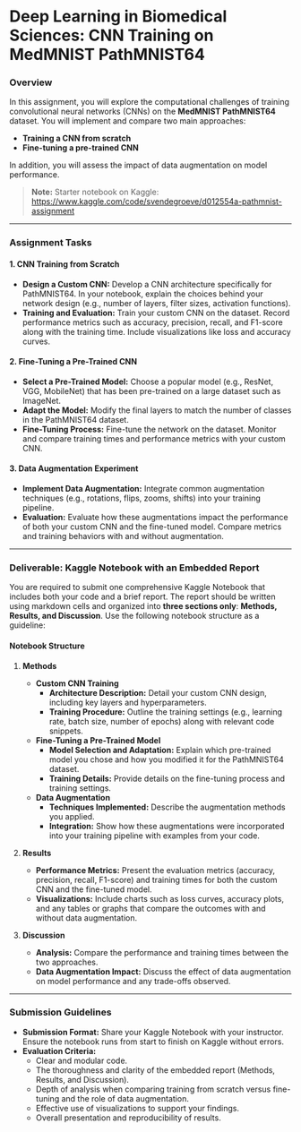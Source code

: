 # Deep Learning in Biomedical Sciences: CNN Training on MedMNIST PathMNIST64

### Overview

In this assignment, you will explore the computational challenges of training convolutional neural networks (CNNs) on the **MedMNIST PathMNIST64** dataset. You will implement and compare two main approaches:

-   **Training a CNN from scratch**
-   **Fine-tuning a pre-trained CNN**

In addition, you will assess the impact of data augmentation on model performance. 

> **Note:** Starter notebook on Kaggle: https://www.kaggle.com/code/svendegroeve/d012554a-pathmnist-assignment

----------

### Assignment Tasks

#### 1. CNN Training from Scratch

-   **Design a Custom CNN:** Develop a CNN architecture specifically for PathMNIST64. In your notebook, explain the choices behind your network design (e.g., number of layers, filter sizes, activation functions).
-   **Training and Evaluation:** Train your custom CNN on the dataset. Record performance metrics such as accuracy, precision, recall, and F1-score along with the training time. Include visualizations like loss and accuracy curves.

#### 2. Fine-Tuning a Pre-Trained CNN

-   **Select a Pre-Trained Model:** Choose a popular model (e.g., ResNet, VGG, MobileNet) that has been pre-trained on a large dataset such as ImageNet.
-   **Adapt the Model:** Modify the final layers to match the number of classes in the PathMNIST64 dataset.
-   **Fine-Tuning Process:** Fine-tune the network on the dataset. Monitor and compare training times and performance metrics with your custom CNN.

#### 3. Data Augmentation Experiment

-   **Implement Data Augmentation:** Integrate common augmentation techniques (e.g., rotations, flips, zooms, shifts) into your training pipeline.
-   **Evaluation:** Evaluate how these augmentations impact the performance of both your custom CNN and the fine-tuned model. Compare metrics and training behaviors with and without augmentation.

----------

### Deliverable: Kaggle Notebook with an Embedded Report

You are required to submit one comprehensive Kaggle Notebook that includes both your code and a brief report. The report should be written using markdown cells and organized into **three sections only**: **Methods, Results, and Discussion**. Use the following notebook structure as a guideline:

#### **Notebook Structure**

1.  **Methods**
    
    -   **Custom CNN Training**
        -   **Architecture Description:** Detail your custom CNN design, including key layers and hyperparameters.
        -   **Training Procedure:** Outline the training settings (e.g., learning rate, batch size, number of epochs) along with relevant code snippets.
    -   **Fine-Tuning a Pre-Trained Model**
        -   **Model Selection and Adaptation:** Explain which pre-trained model you chose and how you modified it for the PathMNIST64 dataset.
        -   **Training Details:** Provide details on the fine-tuning process and training settings.
    -   **Data Augmentation**
        -   **Techniques Implemented:** Describe the augmentation methods you applied.
        -   **Integration:** Show how these augmentations were incorporated into your training pipeline with examples from your code.
2.  **Results**
    
    -   **Performance Metrics:** Present the evaluation metrics (accuracy, precision, recall, F1-score) and training times for both the custom CNN and the fine-tuned model.
    -   **Visualizations:** Include charts such as loss curves, accuracy plots, and any tables or graphs that compare the outcomes with and without data augmentation.
3.  **Discussion**
    
    -   **Analysis:** Compare the performance and training times between the two approaches.
    -   **Data Augmentation Impact:** Discuss the effect of data augmentation on model performance and any trade-offs observed.

----------

### Submission Guidelines

-   **Submission Format:** Share your Kaggle Notebook with your instructor. Ensure the notebook runs from start to finish on Kaggle without errors.
-   **Evaluation Criteria:**
    -   Clear and modular code.
    -   The thoroughness and clarity of the embedded report (Methods, Results, and Discussion).
    -   Depth of analysis when comparing training from scratch versus fine-tuning and the role of data augmentation.
    -   Effective use of visualizations to support your findings.
    -   Overall presentation and reproducibility of results.
